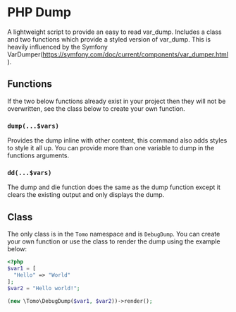 # PHP Dump
A lightweight script to provide an easy to read var_dump. Includes a class and two functions which provide a styled version of var_dump. This is heavily influenced by the Symfony VarDumper(https://symfony.com/doc/current/components/var_dumper.html).

## Functions
If the two below functions already exist in your project then they will not be overwritten, see the class below to create your own function.
### ``dump(...$vars)``
Provides the dump inline with other content, this command also adds styles to style it all up. You can provide more than one variable to dump in the functions arguments.
### ``dd(...$vars)``
The dump and die function does the same as the dump function except it clears the existing output and only displays the dump.

## Class
The only class is in the ``Tomo`` namespace and is ``DebugDump``. You can create your own function or use the class to render the dump using the example below:

```php
<?php
$var1 = [
  "Hello" => "World"
];
$var2 = "Hello world!";

(new \Tomo\DebugDump($var1, $var2))->render();
```
